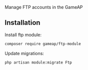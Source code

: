 Manage FTP accounts in the GameAP

## Installation

Install ftp module:
```bash
composer require gameap/ftp-module
```

Update migrations:
```bash
php artisan module:migrate Ftp
```